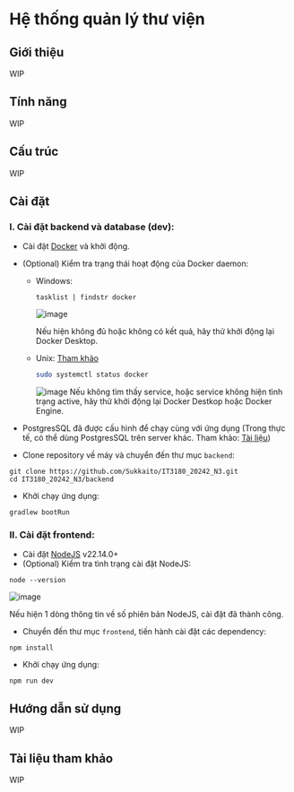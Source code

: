 # Hệ thống quản lý thư viện

## Giới thiệu
WIP
## Tính năng
WIP
## Cấu trúc
WIP
## Cài đặt
### I. Cài đặt backend và database (dev):
- Cài đặt [Docker](https://www.docker.com/) và khởi động.
- (Optional) Kiểm tra trạng thái hoạt động của Docker daemon:
  - Windows:
    ```batch
    tasklist | findstr docker
    ```
    ![image](https://github.com/user-attachments/assets/c18843ad-1ac8-4b9d-b6be-d78c27744273)

    Nếu hiện không đủ hoặc không có kết quả, hãy thử khởi động lại Docker Desktop.
  - Unix: [Tham khảo](https://docs.docker.com/engine/daemon/troubleshoot)
    ```bash
    sudo systemctl status docker
    ```
    ![image](https://github.com/user-attachments/assets/0fbe4bc7-6c1d-432d-9051-80a1d5193a10)
    Nếu không tìm thấy service, hoặc service không hiện tình trạng active, hãy thử khởi động lại Docker Destkop hoặc Docker Engine.

- PostgresSQL đã được cấu hình để chạy cùng với ứng dụng (Trong thực tế, có thể dùng PostgresSQL trên server khác.
Tham khảo: [Tài liệu](https://docs.spring.io/spring-boot/appendix/application-properties/index.html#appendix.application-properties.data))
- Clone repository về máy và chuyển đến thư mục `backend`:
```batch
git clone https://github.com/Sukkaito/IT3180_20242_N3.git
cd IT3180_20242_N3/backend
```
- Khởi chạy ứng dụng:
```batch
gradlew bootRun
```
### II. Cài đặt frontend:
- Cài đặt [NodeJS](https://nodejs.org/en/download) v22.14.0+
- (Optional) Kiểm tra tình trạng cài đặt NodeJS:
```batch
node --version
```
![image](https://github.com/user-attachments/assets/5dd61710-ce9e-4c25-b213-aa9191e96ac6)

Nếu hiện 1 dòng thông tin về số phiên bản NodeJS, cài đặt đã thành công.
- Chuyển đến thư mục `frontend`, tiến hành cài đặt các dependency:
```batch
npm install
```
- Khởi chạy ứng dụng:
```batch
npm run dev
```
## Hướng dẫn sử dụng
WIP
## Tài liệu tham khảo
WIP
